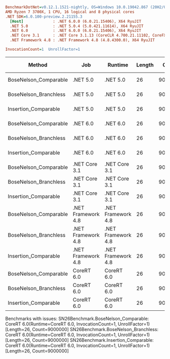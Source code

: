 ``` ini

BenchmarkDotNet=v0.12.1.1521-nightly, OS=Windows 10.0.19042.867 (20H2/October2020Update)
AMD Ryzen 7 3700X, 1 CPU, 16 logical and 8 physical cores
.NET SDK=6.0.100-preview.2.21155.3
  [Host]             : .NET 6.0.0 (6.0.21.15406), X64 RyuJIT
  .NET 5.0           : .NET 5.0.4 (5.0.421.11614), X64 RyuJIT
  .NET 6.0           : .NET 6.0.0 (6.0.21.15406), X64 RyuJIT
  .NET Core 3.1      : .NET Core 3.1.13 (CoreCLR 4.700.21.11102, CoreFX 4.700.21.11602), X64 RyuJIT
  .NET Framework 4.8 : .NET Framework 4.8 (4.8.4300.0), X64 RyuJIT

InvocationCount=1  UnrollFactor=1  

```
|                Method |                Job |            Runtime | Length |   Count |     Mean |   Error |  StdDev | Gen 0 | Gen 1 | Gen 2 | Allocated |
|---------------------- |------------------- |------------------- |------- |-------- |---------:|--------:|--------:|------:|------:|------:|----------:|
| BoseNelson_Comparable |           .NET 5.0 |           .NET 5.0 |     26 | 9000000 | 122.8 ms | 0.41 ms | 0.36 ms |     - |     - |     - |         - |
| BoseNelson_Branchless |           .NET 5.0 |           .NET 5.0 |     26 | 9000000 | 247.5 ms | 0.57 ms | 0.53 ms |     - |     - |     - |      48 B |
|  Insertion_Comparable |           .NET 5.0 |           .NET 5.0 |     26 | 9000000 | 109.5 ms | 0.46 ms | 0.43 ms |     - |     - |     - |         - |
| BoseNelson_Comparable |           .NET 6.0 |           .NET 6.0 |     26 | 9000000 | 123.5 ms | 0.29 ms | 0.26 ms |     - |     - |     - |     144 B |
| BoseNelson_Branchless |           .NET 6.0 |           .NET 6.0 |     26 | 9000000 | 247.0 ms | 0.76 ms | 0.71 ms |     - |     - |     - |     144 B |
|  Insertion_Comparable |           .NET 6.0 |           .NET 6.0 |     26 | 9000000 | 118.5 ms | 2.32 ms | 3.55 ms |     - |     - |     - |     144 B |
| BoseNelson_Comparable |      .NET Core 3.1 |      .NET Core 3.1 |     26 | 9000000 | 122.9 ms | 0.26 ms | 0.23 ms |     - |     - |     - |         - |
| BoseNelson_Branchless |      .NET Core 3.1 |      .NET Core 3.1 |     26 | 9000000 | 254.7 ms | 2.50 ms | 2.34 ms |     - |     - |     - |      48 B |
|  Insertion_Comparable |      .NET Core 3.1 |      .NET Core 3.1 |     26 | 9000000 | 118.7 ms | 2.06 ms | 1.92 ms |     - |     - |     - |         - |
| BoseNelson_Comparable | .NET Framework 4.8 | .NET Framework 4.8 |     26 | 9000000 | 128.5 ms | 0.33 ms | 0.31 ms |     - |     - |     - |         - |
| BoseNelson_Branchless | .NET Framework 4.8 | .NET Framework 4.8 |     26 | 9000000 | 255.2 ms | 0.57 ms | 0.53 ms |     - |     - |     - |         - |
|  Insertion_Comparable | .NET Framework 4.8 | .NET Framework 4.8 |     26 | 9000000 | 158.5 ms | 0.46 ms | 0.40 ms |     - |     - |     - |         - |
| BoseNelson_Comparable |         CoreRT 6.0 |         CoreRT 6.0 |     26 | 9000000 |       NA |      NA |      NA |     - |     - |     - |         - |
| BoseNelson_Branchless |         CoreRT 6.0 |         CoreRT 6.0 |     26 | 9000000 |       NA |      NA |      NA |     - |     - |     - |         - |
|  Insertion_Comparable |         CoreRT 6.0 |         CoreRT 6.0 |     26 | 9000000 |       NA |      NA |      NA |     - |     - |     - |         - |

Benchmarks with issues:
  SN26Benchmark.BoseNelson_Comparable: CoreRT 6.0(Runtime=CoreRT 6.0, InvocationCount=1, UnrollFactor=1) [Length=26, Count=9000000]
  SN26Benchmark.BoseNelson_Branchless: CoreRT 6.0(Runtime=CoreRT 6.0, InvocationCount=1, UnrollFactor=1) [Length=26, Count=9000000]
  SN26Benchmark.Insertion_Comparable: CoreRT 6.0(Runtime=CoreRT 6.0, InvocationCount=1, UnrollFactor=1) [Length=26, Count=9000000]
